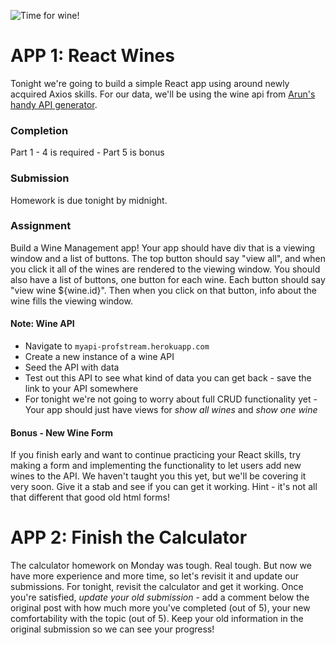 ![Time for wine!](https://i.giphy.com/536KIvytx4AO4.gif)


# APP 1: React Wines
Tonight we're going to build a simple React app using around newly acquired Axios skills. For our data, we'll be using the wine api from [Arun's handy API generator](http://myapi-profstream.herokuapp.com/).

### Completion
Part 1 - 4 is required - Part 5 is bonus

### Submission
Homework is due tonight by midnight.

### Assignment
Build a Wine Management app!  Your app should have div that is a viewing window and a list of buttons.  The top button should say "view all", and when you click it all of the wines are rendered to the viewing window.  You should also have a list of buttons, one button for each wine.  Each button should say "view wine ${wine.id}".  Then when you click on that button, info about the wine fills the viewing window.


#### Note: Wine API
* Navigate to `myapi-profstream.herokuapp.com`
* Create a new instance of a wine API
* Seed the API with data
* Test out this API to see what kind of data you can get back - save the link to your API somewhere
* For tonight we're not going to worry about full CRUD functionality yet - Your app should just have views for *show all wines* and *show one wine*

#### Bonus - New Wine Form
If you finish early and want to continue practicing your React skills, try making a form and implementing the functionality to let users add new wines to the API.  We haven't taught you this yet, but we'll be covering it very soon.  Give it a stab and see if you can get it working.  Hint - it's not all that different that good old html forms!


# APP 2: Finish the Calculator

The calculator homework on Monday was tough.  Real tough.  But now we have more experience and more time, so let's revisit it and update our submissions.  For tonight, revisit the calculator and get it working.  Once you're satisfied, *update your old submission* - add a comment below the original post with how much more you've completed (out of 5), your new comfortability with the topic (out of 5).  Keep your old information in the original submission so we can see your progress!
